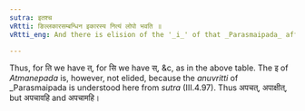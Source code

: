 ```yaml
---
sutra: इतश्च
vRtti: ङिल्लकारसम्बन्धिन इकारस्य नित्यं लोपो भवति ॥
vRtti_eng: And there is elision of the '_i_' of that _Parasmaipada_ affix which is the substitute of a '_la_' having an indicatory '_n_'.

---
```

Thus, for ति we have त्, for सि we have स्, &c, as in the above table. The इ of _Atmanepada_ is, however, not elided, because the _anuvritti_ of _Parasmaipada is understood here from _sutra_ (III.4.97). Thus अपचत्, अपाक्षीत्, but अपचावहि and अपचामहि।